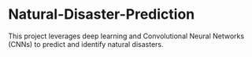 # Natural-Disaster-Prediction
This project leverages deep learning and Convolutional Neural Networks (CNNs) to predict and identify natural disasters.
